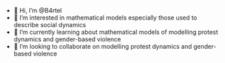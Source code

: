- 👋 Hi, I’m @B4rtel
- 👀 I’m interested in mathematical models especially those used to describe social dynamics
- 🌱 I’m currently learning about mathematical models of modelling protest dynamics and gender-based violence
- 💞️ I’m looking to collaborate on modelling protest dynamics and gender-based violence
<!--- 
- 📫 How to reach me ...

- 😄 Pronouns: ...
- ⚡ Fun fact: ...
--->

<!---
B4rtel/B4rtel is a ✨ special ✨ repository because its `README.md` (this file) appears on your GitHub profile.
You can click the Preview link to take a look at your changes.
--->
